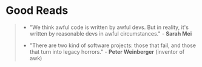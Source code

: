 # Good Reads

> - "We think awful code is written by awful devs. But in reality, it's written by reasonable devs in awful circumstances." - **Sarah Mei**
>
>
> - "There are two kind of software projects: those that fail, and those that turn into legacy horrors." - **Peter Weinberger** (inventor of awk)

